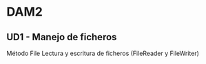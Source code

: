 # DAM2
## UD1 - Manejo de ficheros
Método File
Lectura y escritura de ficheros (FileReader y FileWriter)
